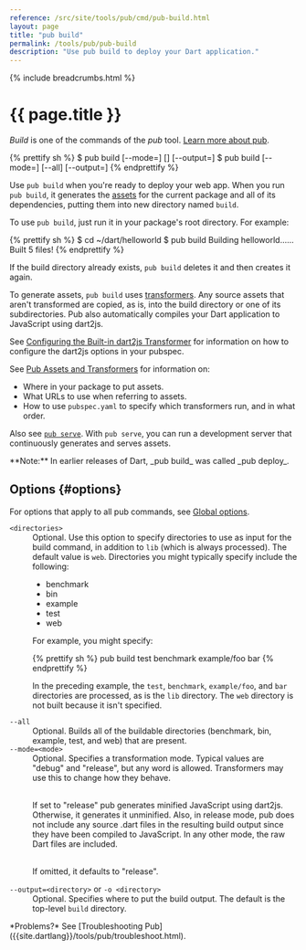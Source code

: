 ```yaml
---
reference: /src/site/tools/pub/cmd/pub-build.html
layout: page
title: "pub build"
permalink: /tools/pub/pub-build
description: "Use pub build to deploy your Dart application."
---
```


{% include breadcrumbs.html %}

# {{ page.title }}

_Build_ is one of the commands of the _pub_ tool.
[Learn more about pub](/tools/pub/).

{% prettify sh %}
$ pub build [--mode=<mode>] [<directories>] [--output=<directory>]
$ pub build [--mode=<mode>] [--all] [--output=<directory>]
{% endprettify %}

Use `pub build` when you're ready to deploy your web app.
When you run `pub build`, it generates the
[assets]({{site.dartlang}}/tools/pub/glossary#asset)
for the current package and all of its dependencies, putting them into
new directory named `build`.

To use `pub build`, just run it in your package's root directory. For example:

{% prettify sh %}
$ cd ~/dart/helloworld
$ pub build
Building helloworld......
Built 5 files!
{% endprettify %}

If the build directory already exists, `pub build` deletes it and then creates
it again.

To generate assets, `pub build` uses
[transformers]({{site.dartlang}}/tools/pub/glossary#transformer).
Any source assets that aren't transformed are copied,
as is, into the build directory or one of its subdirectories.
Pub also automatically compiles your
Dart application to JavaScript using dart2js.

See
[Configuring the Built-in dart2js Transformer](dart2js-transformer)
for information on how to configure the dart2js options in your pubspec.

See [Pub Assets and Transformers]({{site.dartlang}}/tools/pub/assets-and-transformers)
for information on:

* Where in your package to put assets.
* What URLs to use when referring to assets.
* How to use `pubspec.yaml` to specify which transformers run, and in
  what order.

Also see [`pub serve`](pub-serve.html). With `pub serve`, you can run a
development server that continuously generates and serves assets.

<aside class="alert alert-info" markdown="1">
**Note:** In earlier releases of Dart, _pub build_ was called _pub deploy_.
</aside>

## Options {#options}

For options that apply to all pub commands, see
[Global options](/tools/pub/#global-options).

<dl>

<dt><code>&lt;directories&gt;</code></dt>
<dd>Optional. Use this option to specify directories to use
as input for the build command, in addition to <code>lib</code>
(which is always processed).  The default value is <code>web</code>.
Directories you might typically specify include the following:

<ul>
<li>benchmark</li>
<li>bin</li>
<li>example</li>
<li>test</li>
<li>web</li>
</ul>

For example, you might specify:

{% prettify sh %}
pub build test benchmark example/foo bar
{% endprettify %}

In the preceding example, the <code>test</code>, <code>benchmark</code>,
<code>example/foo</code>, and <code>bar</code> directories are processed,
as is the <code>lib</code> directory.
The <code>web</code> directory is not built because it isn't specified.</dd>

<dt><code>--all</code></dt>
<dd>Optional. Builds all of the buildable directories (benchmark, bin, example,
test, and web) that are present.</dd>

<dt><code>--mode=&lt;mode&gt;</code></dt>
<dd>Optional. Specifies a transformation mode. Typical values are "debug"
and "release", but any word is allowed.
Transformers may use this to change how they behave.<br><br>

If set to "release" pub generates minified JavaScript using dart2js.
Otherwise, it generates it unminified. Also, in release mode, pub does not
include any source .dart files in the resulting build output since they have
been compiled to JavaScript. In any other mode, the raw Dart files are
included.<br><br>

If omitted, it defaults to "release".</dd>

<dt><code>--output=&lt;directory&gt;</code> or
    <code>-o &lt;directory&gt;</code></dt>
<dd>Optional. Specifies where to put the build output. The default is the
top-level <code>build</code> directory.</dd>

</dl>

<aside class="alert alert-info" markdown="1">
*Problems?*
See [Troubleshooting Pub]({{site.dartlang}}/tools/pub/troubleshoot.html).
</aside>

